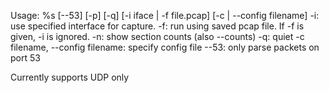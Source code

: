 Usage: %s [--53] [-p] [-q] [-i iface | -f file.pcap] [-c | --config filename]
-i: use specified interface for capture.
-f: run using saved pcap file.  If -f is given, -i is ignored.
-n: show section counts (also --counts)
-q: quiet
-c filename, --config filename: specify config file
--53: only parse packets on port 53

Currently supports UDP only
